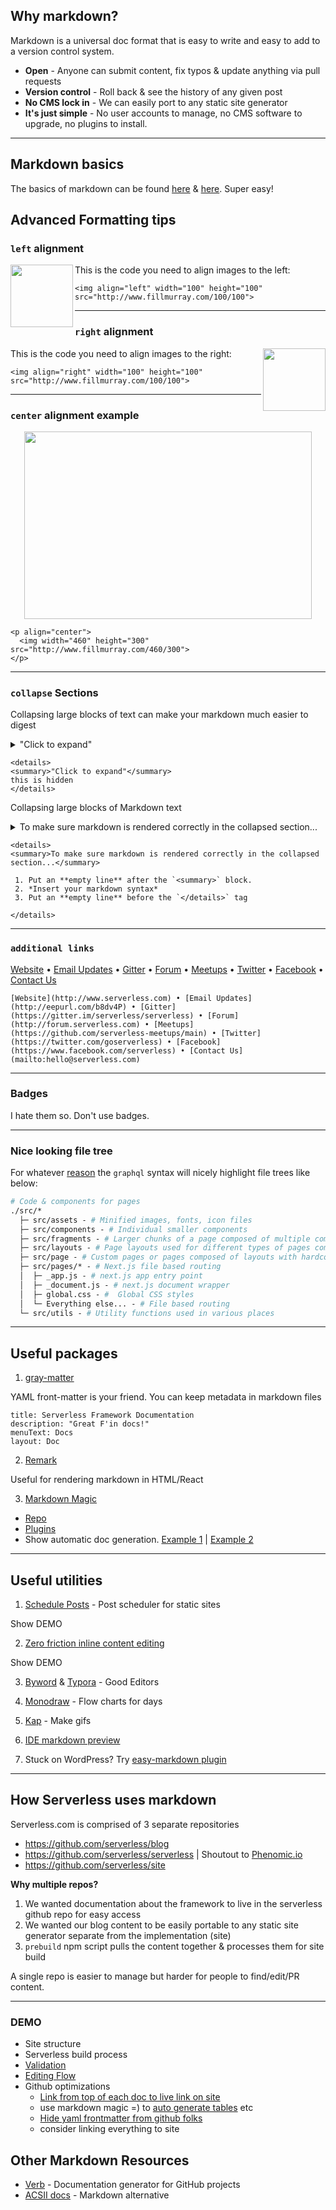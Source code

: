 ## Why markdown?

Markdown is a universal doc format that is easy to write and easy to add to a version control system.

- **Open** - Anyone can submit content, fix typos & update anything via pull requests
- **Version control** - Roll back & see the history of any given post
- **No CMS lock in** - We can easily port to any static site generator
- **It's just simple** - No user accounts to manage, no CMS software to upgrade, no plugins to install.

---

## Markdown basics

The basics of markdown can be found [here](https://guides.github.com/features/mastering-markdown/) & [here](https://daringfireball.net/projects/markdown/). Super easy!

## Advanced Formatting tips

### `left` alignment

<img align="left" width="100" height="100" src="http://www.fillmurray.com/100/100">

This is the code you need to align images to the left:

```
<img align="left" width="100" height="100" src="http://www.fillmurray.com/100/100">
```

---

### `right` alignment

<img align="right" width="100" height="100" src="http://www.fillmurray.com/100/100">

This is the code you need to align images to the right:

```
<img align="right" width="100" height="100" src="http://www.fillmurray.com/100/100">
```

---

### `center` alignment example

<p align="center">
  <img width="460" height="300" src="http://www.fillmurray.com/460/300">
</p>

```
<p align="center">
  <img width="460" height="300" src="http://www.fillmurray.com/460/300">
</p>
```

---

### `collapse` Sections

Collapsing large blocks of text can make your markdown much easier to digest

<details>
<summary>"Click to expand"</summary>
this is hidden block
</details>

```
<details>
<summary>"Click to expand"</summary>
this is hidden
</details>
```

Collapsing large blocks of Markdown text

<details>
<summary>To make sure markdown is rendered correctly in the collapsed section...</summary>

1.  Put an **empty line** after the `<summary>` block.
2.  _Insert your markdown syntax_
3.  Put an **empty line** before the `</details>` tag

</details>

```
<details>
<summary>To make sure markdown is rendered correctly in the collapsed section...</summary>

 1. Put an **empty line** after the `<summary>` block.
 2. *Insert your markdown syntax*
 3. Put an **empty line** before the `</details>` tag

</details>
```

---

### `additional links`

[Website](http://www.serverless.com) • [Email Updates](http://eepurl.com/b8dv4P) • [Gitter](https://gitter.im/serverless/serverless) • [Forum](http://forum.serverless.com) • [Meetups](https://github.com/serverless-meetups/main) • [Twitter](https://twitter.com/goserverless) • [Facebook](https://www.facebook.com/serverless) • [Contact Us](mailto:hello@serverless.com)

```
[Website](http://www.serverless.com) • [Email Updates](http://eepurl.com/b8dv4P) • [Gitter](https://gitter.im/serverless/serverless) • [Forum](http://forum.serverless.com) • [Meetups](https://github.com/serverless-meetups/main) • [Twitter](https://twitter.com/goserverless) • [Facebook](https://www.facebook.com/serverless) • [Contact Us](mailto:hello@serverless.com)
```

---

### Badges

I hate them so. Don't use badges.

---

### Nice looking file tree

For whatever [reason](https://twitter.com/alexdotjs/status/1421015442286596100) the `graphql` syntax will nicely highlight file trees like below:

```graphql
# Code & components for pages
./src/*
  ├─ src/assets - # Minified images, fonts, icon files
  ├─ src/components - # Individual smaller components
  ├─ src/fragments - # Larger chunks of a page composed of multiple components
  ├─ src/layouts - # Page layouts used for different types of pages composed of components and fragments
  ├─ src/page - # Custom pages or pages composed of layouts with hardcoded data components, fragments, & layouts
  ├─ src/pages/* - # Next.js file based routing
  │  ├─ _app.js - # next.js app entry point
  │  ├─ _document.js - # next.js document wrapper
  │  ├─ global.css - #  Global CSS styles
  │  └─ Everything else... - # File based routing
  └─ src/utils - # Utility functions used in various places
```

---

## Useful packages

1. [gray-matter](https://www.npmjs.com/package/gray-matter)

YAML front-matter is your friend. You can keep metadata in markdown files

```
title: Serverless Framework Documentation
description: "Great F'in docs!"
menuText: Docs
layout: Doc
```

2. [Remark](https://www.npmjs.com/package/remark)

Useful for rendering markdown in HTML/React

3. [Markdown Magic](https://github.com/DavidWells/markdown-magic)

- [Repo](https://github.com/DavidWells/markdown-magic)
- [Plugins](https://github.com/DavidWells/markdown-magic#plugins)
- Show automatic doc generation. [Example 1](https://github.com/DavidWells/markdown-magic/blob/master/examples/generate-readme.js#L15-L23) | [Example 2](https://github.com/serverless/examples/blob/master/generate-readme.js#L71-L87)

---

## Useful utilities

1. [Schedule Posts](https://github.com/serverless/post-scheduler) - Post scheduler for static sites

Show DEMO

2. [Zero friction inline content editing](https://jekyll-anon.surge.sh/gods/2015/02/18/vesta.html)

Show DEMO

3. [Byword](https://bywordapp.com/) & [Typora](https://typora.io/) - Good Editors

4. [Monodraw](https://monodraw.helftone.com/) - Flow charts for days

5. [Kap](https://getkap.co/) - Make gifs

6. [IDE markdown preview](https://atom.io/packages/markdown-preview)

7. Stuck on WordPress? Try [easy-markdown plugin](https://github.com/DavidWells/easy-markdown)

---

## How Serverless uses markdown

Serverless.com is comprised of 3 separate repositories

- https://github.com/serverless/blog
- https://github.com/serverless/serverless | Shoutout to [Phenomic.io](https://phenomic.io/)
- https://github.com/serverless/site

**Why multiple repos?**

1. We wanted documentation about the framework to live in the serverless github repo for easy access
2. We wanted our blog content to be easily portable to any static site generator separate from the implementation (site)
3. `prebuild` npm script pulls the content together & processes them for site build

A single repo is easier to manage but harder for people to find/edit/PR content.

---

### DEMO

- Site structure
- Serverless build process
- [Validation](https://github.com/serverless/blog/blob/master/.travis.yml#L10)
- [Editing Flow](https://serverless.com/framework/docs/providers/aws/cli-reference/deploy/)
- Github optimizations
  - [Link from top of each doc to live link on site](https://github.com/serverless/serverless/blob/master/docs/providers/aws/events/schedule.md)
  - use markdown magic =) to [auto generate tables](https://github.com/serverless/examples) etc
  - [Hide yaml frontmatter from github folks](https://github.com/serverless/serverless/blame/master/docs/providers/aws/events/schedule.md#L1-L7)
  - consider linking everything to site

## Other Markdown Resources

- [Verb](https://www.npmjs.com/package/verb) - Documentation generator for GitHub projects
- [ACSII docs](http://asciidoctor.org/) - Markdown alternative
